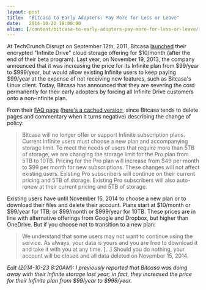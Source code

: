 ```yaml
---
layout: post
title:  "Bitcasa to Early Adopters: Pay More for Less or Leave"
date:   2014-10-22 18:00:00
alias: [/content/bitcasa-to-early-adopters-pay-more-for-less-or-leave/index.html]
---
```


At TechCrunch Disrupt on September 12th, 2011, Bitcasa [launched](http://thenextweb.com/apps/2011/09/23/bitcasa-infinite-storage-comes-to-your-desktop-but-so-do-big-questions/) their encrypted "Infinite Drive" cloud storage offering for $10/month (after the end of their beta program). Last year, on November 19, 2013, the company announced that it was increasing the price for its Infinite plan from $99/year to $999/year, but would allow existing Infinite users to keep paying $99/year at the expense of not receiving new features, such as Bitcasa's Linux client. Today, Bitcasa has announced that they are severing the cord permanently for their early adopters by forcing all Infinite Drive customers onto a non-infinite plan.

From their [FAQ page](https://support.bitcasa.com/hc/en-us/articles/203936983) ([here's a cached version](https://web.archive.org/web/20141022214551/https://support.bitcasa.com/hc/en-us/articles/203936983), since Bitcasa tends to delete pages and commentary when it turns negative) describing the change of policy:

> Bitcasa will no longer offer or support Infinite subscription plans. Current Infinite users must choose a new plan and accompanying storage limit. To meet the needs of users that require more than 5TB of storage, we are changing the storage limit for the Pro plan from 5TB to 10TB. Pricing for the Pro plan will increase from $49 per month to $99 per month for new subscriptions. These changes will not affect existing users. Existing Pro subscribers will continue on their current pricing and 5TB of storage. Existing Pro subscribers will also auto-renew at their current pricing and 5TB of storage.

Existing users have until November 15, 2014 to choose a new plan or to download their files and delete their account. Plans start at $10/month or $99/year for 1TB; or $99/month or $999/year for 10TB. These prices are in line with alternative offerings from Google and Dropbox, but higher than OneDrive. But if you choose not to transition to a new plan:

> We understand that some users may not want to continue using the service. As always, your data is yours and you are free to download it and take it with you at any time. [...] Should you do nothing, your account will be closed and all data deleted on November 15, 2014.

*Edit (2014-10-23 8:20AM): I previously reported that Bitcasa was doing away with their Infinite storage last year; in fact, they increased the price for their Infinite plan from $99/year to $999/year.*
